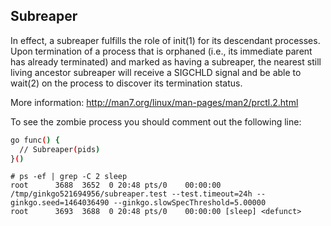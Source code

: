 ## Subreaper

In effect, a subreaper fulfills the role
of init(1) for its descendant processes.  Upon termination of
a process that is orphaned (i.e., its immediate parent has
already terminated) and marked as having a subreaper, the
nearest still living ancestor subreaper will receive a SIGCHLD
signal and be able to wait(2) on the process to discover its
termination status. 

More information: http://man7.org/linux/man-pages/man2/prctl.2.html


To see the zombie process you should comment out the following line:
```bash
go func() {
  // Subreaper(pids)
}()

```

```
# ps -ef | grep -C 2 sleep
root      3688  3652  0 20:48 pts/0    00:00:00 /tmp/ginkgo521694956/subreaper.test --test.timeout=24h --ginkgo.seed=1464036490 --ginkgo.slowSpecThreshold=5.00000
root      3693  3688  0 20:48 pts/0    00:00:00 [sleep] <defunct>
```
